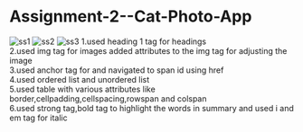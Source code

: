 # Assignment-2--Cat-Photo-App
![ss1](https://github.com/yadnika10/Assignment-2--Cat-Photo-App/assets/122971264/de43b684-8abc-4a47-b6f6-af352918bce9)
![ss2](https://github.com/yadnika10/Assignment-2--Cat-Photo-App/assets/122971264/02f1a91a-6b25-455e-9f8d-c9e0cf4c1567)
![ss3](https://github.com/yadnika10/Assignment-2--Cat-Photo-App/assets/122971264/2ab85841-3f3a-44b2-bf73-0d38ee66f097)
1.used heading 1 tag for headings<br>
2.used img tag for images added attributes to the img tag for adjusting the image<br>
3.used anchor tag for and navigated to span id using href<br>
4.used ordered list and unordered list<br>
5.used table with various attributes like border,cellpadding,cellspacing,rowspan and colspan<br>
6.used strong tag,bold tag to highlight the words in summary and used i and em tag for italic<br>
